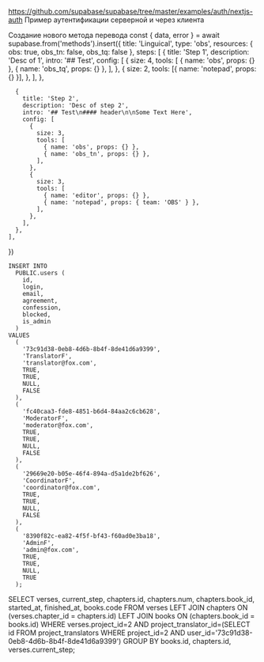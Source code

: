 https://github.com/supabase/supabase/tree/master/examples/auth/nextjs-auth
Пример аутентификации серверной и через клиента


Создание нового метода перевода
  const { data, error } = await supabase.from('methods').insert({
    title: 'Linguical',
    type: 'obs',
    resources: { obs: true, obs_tn: false, obs_tq: false },
    steps: [
      {
        title: 'Step 1',
        description: 'Desc of 1',
        intro: '## Test',
        config: [
          {
            size: 4,
            tools: [
              { name: 'obs', props: {} },
              { name: 'obs_tq', props: {} },
            ],
          },
          {
            size: 2,
            tools: [{ name: 'notepad', props: {} }],
          },
        ],
      },

      {
        title: 'Step 2',
        description: 'Desc of step 2',
        intro: '## Test\n#### header\n\nSome Text Here',
        config: [
          {
            size: 3,
            tools: [
              { name: 'obs', props: {} },
              { name: 'obs_tn', props: {} },
            ],
          },
          {
            size: 3,
            tools: [
              { name: 'editor', props: {} },
              { name: 'notepad', props: { team: 'OBS' } },
            ],
          },
        ],
      },
    ],
  })


    INSERT INTO
      PUBLIC.users (
        id,
        login,
        email,
        agreement,
        confession,
        blocked,
        is_admin
      )
    VALUES
      (
        '73c91d38-0eb8-4d6b-8b4f-8de41d6a9399',
        'TranslatorF',
        'translator@fox.com',
        TRUE,
        TRUE,
        NULL,
        FALSE
      ),
      (
        'fc40caa3-fde8-4851-b6d4-84aa2c6cb628',
        'ModeratorF',
        'moderator@fox.com',
        TRUE,
        TRUE,
        NULL,
        FALSE
      ),
      (
        '29669e20-b05e-46f4-894a-d5a1de2bf626',
        'CoordinatorF',
        'coordinator@fox.com',
        TRUE,
        TRUE,
        NULL,
        FALSE
      ),
      (
        '8390f82c-ea82-4f5f-bf43-f60ad0e3ba18',
        'AdminF',
        'admin@fox.com',
        TRUE,
        TRUE,
        NULL,
        TRUE
      );

SELECT verses, current_step, chapters.id, chapters.num, chapters.book_id, started_at, finished_at, books.code
FROM verses LEFT JOIN chapters ON (verses.chapter_id = chapters.id) LEFT JOIN books ON (chapters.book_id = books.id)
WHERE verses.project_id=2
  AND project_translator_id=(SELECT id FROM project_translators WHERE project_id=2 AND user_id='73c91d38-0eb8-4d6b-8b4f-8de41d6a9399') GROUP BY books.id, chapters.id, verses.current_step;
